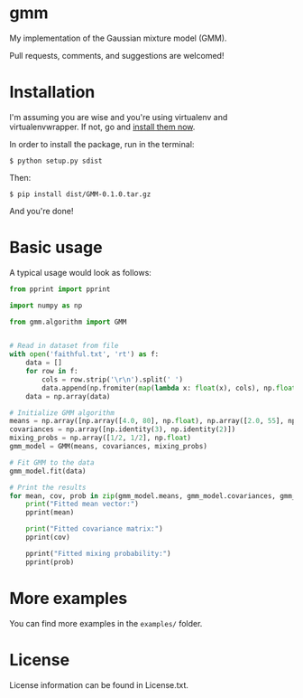 gmm
=======

My implementation of the Gaussian mixture model (GMM).

Pull requests, comments, and suggestions are welcomed!

Installation
============
I'm assuming you are wise and you're using virtualenv and virtualenvwrapper. If not, go and [install them now](http://virtualenvwrapper.readthedocs.org/en/latest/).

In order to install the package, run in the terminal:

``` console
$ python setup.py sdist
```

Then:

``` console
$ pip install dist/GMM-0.1.0.tar.gz
```

And you're done!

Basic usage
===========

A typical usage would look as follows:

``` python
from pprint import pprint

import numpy as np

from gmm.algorithm import GMM


# Read in dataset from file
with open('faithful.txt', 'rt') as f:
    data = []
    for row in f:
        cols = row.strip('\r\n').split(' ')
        data.append(np.fromiter(map(lambda x: float(x), cols), np.float))
    data = np.array(data)

# Initialize GMM algorithm
means = np.array([np.array([4.0, 80], np.float), np.array([2.0, 55], np.float)])
covariances = np.array([np.identity(3), np.identity(2)])
mixing_probs = np.array([1/2, 1/2], np.float)
gmm_model = GMM(means, covariances, mixing_probs)

# Fit GMM to the data
gmm_model.fit(data)

# Print the results
for mean, cov, prob in zip(gmm_model.means, gmm_model.covariances, gmm_model.mixing_probs):
    print("Fitted mean vector:")
    pprint(mean)

    print("Fitted covariance matrix:")
    pprint(cov)

    pprint("Fitted mixing probability:")
    pprint(prob)
```

More examples
=============
You can find more examples in the ```examples/``` folder.

License
=======

License information can be found in License.txt.